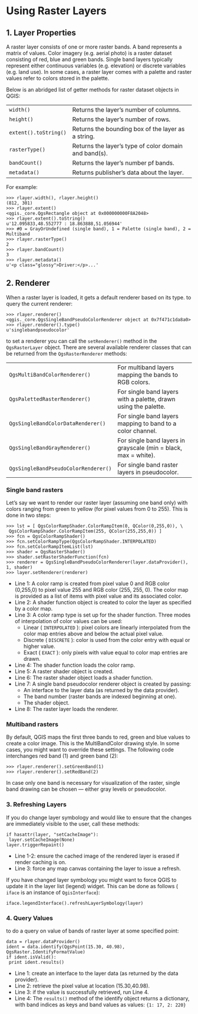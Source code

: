 # Using Raster Layers

## 1. Layer Properties
A raster layer consists of one or more raster bands. A band represents a matrix of values. Color imagery
(e.g. aerial photo) is a raster dataset consisting of red, blue and green bands. Single band layers typically
represent either continuous variables (e.g. elevation) or discrete variables (e.g. land use). In some cases,
a raster layer comes with a palette and raster values refer to colors stored in the palette.

Below is an abridged list of getter methods for raster dataset objects in QGIS:

|  |  |
| -- | -- |
| `width()` | Returns the layer’s number of columns. |
| `height()` | Returns the layer’s number of rows. |
| `extent().toString()` | Returns the bounding box of the layer as a string. |
| `rasterType()` | Returns the layer’s type of color domain and band(s). |
| `bandCount()` | Returns the layer’s number pf bands. |
| `metadata()` | Returns publisher’s data about the layer. |

For example:
```
>>> rlayer.width(), rlayer.height()
(812, 301)
>>> rlayer.extent()
<qgis._core.QgsRectangle object at 0x000000000F8A2048>
>>> rlayer.extent().toString()
u'12.095833,48.552777 : 18.863888,51.056944'
>>> #0 = GrayOrUndefined (single band), 1 = Palette (single band), 2 = Multiband
>>> rlayer.rasterType()
2
>>> rlayer.bandCount()
3
>>> rlayer.metadata()
u'<p class="glossy">Driver:</p>...'
```

## 2. Renderer
When a raster layer is loaded, it gets a default renderer based on its type. to query the current renderer:
```
>>> rlayer.renderer()
<qgis._core.QgsSingleBandPseudoColorRenderer object at 0x7f471c1da8a0>
>>> rlayer.renderer().type()
u'singlebandpseudocolor'
```

to set a renderer you can call the `setRenderer()` method in the `QgsRasterLayer` object. There are several
available renderer classes that can be returned from the `QgsRasterRenderer` methods:

|  |  |
| -- | -- |
| `QgsMultiBandColorRenderer()` | For multiband layers mapping the bands to RGB colors. |
| `QgsPalettedRasterRenderer()` | For single band layers with a palette, drawn using the palette. |
| `QgsSingleBandColorDataRenderer()` | For single band layers mapping to band to a color channel. |
| `QgsSingleBandGrayRenderer()` | For single band layers in grayscale (min = black, max = white). |
| `QgsSingleBandPseudoColorRenderer()` | For single band raster layers in pseudocolor. |

### Single band rasters
Let’s say we want to render our raster layer (assuming one band only) with colors ranging from green to
yellow (for pixel values from 0 to 255). This is done in two steps:
```
>>> lst = [ QgsColorRampShader.ColorRampItem(0, QColor(0,255,0)), \
 QgsColorRampShader.ColorRampItem(255, QColor(255,255,0)) ]
>>> fcn = QgsColorRampShader()
>>> fcn.setColorRampType(QgsColorRampShader.INTERPOLATED)
>>> fcn.setColorRampItemList(lst)
>>> shader = QgsRasterShader()
>>> shader.setRasterShaderFunction(fcn)
>>> renderer = QgsSingleBandPseudoColorRenderer(layer.dataProvider(), 1, shader)
>>> layer.setRenderer(renderer)
```
- Line 1: A color ramp is created from pixel value 0 and RGB color (0,255,0) to pixel value 255 and
RGB color (255, 255, 0). The color map is provided as a list of items with pixel value and its
associated color.
- Line 2: A shader function object is created to color the layer as specified by a color map.
- Line 3: A color ramp type is set up for the shader function. Three modes of interpolation of color
values can be used:
   - Linear ( `INTERPOLATED` ): pixel colors are linearly interpolated from the color map entries
above and below the actual pixel value.
   - Discrete ( `DISCRETE` ): color is used from the color entry with equal or higher value.
   - Exact ( `EXACT` ): only pixels with value equal to color map entries are drawn.
- Line 4: The shader function loads the color ramp.
- Line 5: A raster shader object is created.
- Line 6: The raster shader object loads a shader function.
- Line 7: A single band pseudocolor renderer object is created by passing:
   - An interface to the layer data (as returned by the data provider).
   - The band number (raster bands are indexed beginning at one).
   - The shader object.
- Line 8: The raster layer loads the renderer.

### Multiband rasters
By default, QGIS maps the first three bands to red, green and blue values to create a color image. This is
the MultiBandColor drawing style. In some cases, you might want to override these settings. The
following code interchanges red band (1) and green band (2):
```
>>> rlayer.renderer().setGreenBand(1)
>>> rlayer.renderer().setRedBand(2)
```

In case only one band is necessary for visualization of the raster, single band drawing can be chosen —
either gray levels or pseudocolor.

### 3. Refreshing Layers
If you do change layer symbology and would like to ensure that the changes are immediately visible to
the user, call these methods:
```
if hasattr(layer, "setCacheImage"):
 layer.setCacheImage(None)
layer.triggerRepaint()
```
- Line 1-2: ensure the cached image of the rendered layer is erased if render caching is on.
- Line 3: force any map canvas containing the layer to issue a refresh.

If you have changed layer symbology you might want to force QGIS to update it in the layer list (legend)
widget. This can be done as follows ( `iface` is an instance of `QgisInterface`):

```
iface.legendInterface().refreshLayerSymbology(layer)
```

### 4. Query Values
to do a query on value of bands of raster layer at some specified point:
```
data = rlayer.dataProvider()
ident = data.identify(QgsPoint(15.30, 40.98), QgsRaster.IdentifyFormatValue)
if ident.isValid():
 print ident.results()
```
- Line 1: create an interface to the layer data (as returned by the data provider).
- Line 2: retrieve the pixel value at location (15.30,40.98).
- Line 3: if the value is successfully retrieved, run Line 4.
- Line 4: The `results()` method of the identify object returns a dictionary, with band indices as keys
and band values as values: `{1: 17, 2: 220}`
